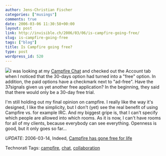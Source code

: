 ```yaml
---
author: Jens-Christian Fischer
categories: ["musings"]
comments: true
date: 2006-03-06 11:30:58+00:00
layout: post
link: http://invisible.ch/2006/03/06/is-campfire-going-free/
slug: is-campfire-going-free
tags: ["blog"]
title: Is Campfire going free?
type: post
wordpress_id: 520
---
```


![](http://static.flickr.com/37/108670560_2eef1b3909.jpg?v=0)I was looking at my [Campfire Chat][1] and checked out the Account tab when I noticed that the 30-days option had turned into a "free" option. In addition, the paid options have a checkmark next to "ad-free". Have the 37signals given us yet another free application? In the beginning, they said that there would only be a 30-day free trial.

I'm still holding out my final opinion on campfire. I really like the way it's designed, I like the simplicity, but I don't (yet) see the real benefit of using Campfire vs. for example IRC. And my biggest gripe is, that I can't specify which people are allowed into which rooms. As it is now, I can't have rooms for all of my clients, because everybody can see everything. Openness is good, but it only goes so far...

*UPDATE*: 2006-03-14, Indeed, [Campfire has gone free for life][2] 

[1]: http://invisible.campfirenow.com
[2]: http://37signals.com/svn/archives2/campfire_update_freeforlife_plan_higher_plan_limits_and_more.php


Technorati Tags: [campfire](http://www.technorati.com/tag/campfire), [chat](http://www.technorati.com/tag/chat), [collaboration](http://www.technorati.com/tag/collaboration)
